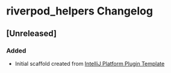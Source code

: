 <!-- Keep a Changelog guide -> https://keepachangelog.com -->

# riverpod_helpers Changelog

## [Unreleased]
### Added
- Initial scaffold created from [IntelliJ Platform Plugin Template](https://github.com/JetBrains/intellij-platform-plugin-template)
